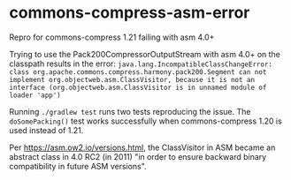 # commons-compress-asm-error

Repro for commons-compress 1.21 failing with asm 4.0+

Trying to use the Pack200CompressorOutputStream with asm 4.0+ on the classpath results in the error: `java.lang.IncompatibleClassChangeError: class org.apache.commons.compress.harmony.pack200.Segment can not implement org.objectweb.asm.ClassVisitor, because it is not an interface (org.objectweb.asm.ClassVisitor is in unnamed module of loader 'app')`

Running `./gradlew test` runs two tests reproducing the issue. The `doSomePacking()` test works successfully when commons-compress 1.20 is used instead of 1.21.

Per https://asm.ow2.io/versions.html, the ClassVisitor in ASM became an abstract class in 4.0 RC2 (in 2011) "in order to ensure backward binary compatibility in future ASM versions".
